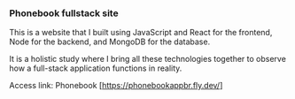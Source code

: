 ### Phonebook fullstack site

This is a website that I built using JavaScript and React for the frontend, Node for the backend, and MongoDB for the database.

It is a holistic study where I bring all these technologies together to observe how a full-stack application functions in reality.

Access link: Phonebook [https://phonebookappbr.fly.dev/]